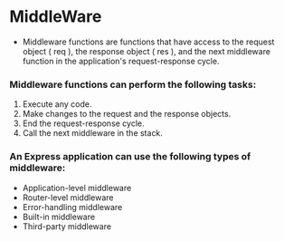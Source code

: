 # MiddleWare

- Middleware functions are functions that have access to the request object ( req ), the response object ( res ), and the next middleware function in the application's request-response cycle.

### Middleware functions can perform the following tasks:

1. Execute any code.
2. Make changes to the request and the response objects.
3. End the request-response cycle.
4. Call the next middleware in the stack.

### An Express application can use the following types of middleware:

- Application-level middleware
- Router-level middleware
- Error-handling middleware
- Built-in middleware
- Third-party middleware
